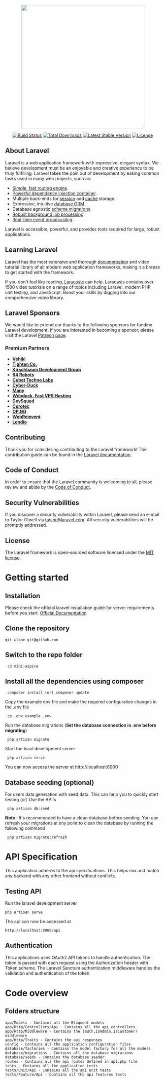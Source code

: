 <p align="center"><a href="https://laravel.com" target="_blank"><img src="https://raw.githubusercontent.com/laravel/art/master/logo-lockup/5%20SVG/2%20CMYK/1%20Full%20Color/laravel-logolockup-cmyk-red.svg" width="400"></a></p>

<p align="center">
<a href="https://travis-ci.org/laravel/framework"><img src="https://travis-ci.org/laravel/framework.svg" alt="Build Status"></a>
<a href="https://packagist.org/packages/laravel/framework"><img src="https://img.shields.io/packagist/dt/laravel/framework" alt="Total Downloads"></a>
<a href="https://packagist.org/packages/laravel/framework"><img src="https://img.shields.io/packagist/v/laravel/framework" alt="Latest Stable Version"></a>
<a href="https://packagist.org/packages/laravel/framework"><img src="https://img.shields.io/packagist/l/laravel/framework" alt="License"></a>
</p>

## About Laravel

Laravel is a web application framework with expressive, elegant syntax. We believe development must be an enjoyable and creative experience to be truly fulfilling. Laravel takes the pain out of development by easing common tasks used in many web projects, such as:

- [Simple, fast routing engine](https://laravel.com/docs/routing).
- [Powerful dependency injection container](https://laravel.com/docs/container).
- Multiple back-ends for [session](https://laravel.com/docs/session) and [cache](https://laravel.com/docs/cache) storage.
- Expressive, intuitive [database ORM](https://laravel.com/docs/eloquent).
- Database agnostic [schema migrations](https://laravel.com/docs/migrations).
- [Robust background job processing](https://laravel.com/docs/queues).
- [Real-time event broadcasting](https://laravel.com/docs/broadcasting).

Laravel is accessible, powerful, and provides tools required for large, robust applications.

## Learning Laravel

Laravel has the most extensive and thorough [documentation](https://laravel.com/docs) and video tutorial library of all modern web application frameworks, making it a breeze to get started with the framework.

If you don't feel like reading, [Laracasts](https://laracasts.com) can help. Laracasts contains over 1500 video tutorials on a range of topics including Laravel, modern PHP, unit testing, and JavaScript. Boost your skills by digging into our comprehensive video library.

## Laravel Sponsors

We would like to extend our thanks to the following sponsors for funding Laravel development. If you are interested in becoming a sponsor, please visit the Laravel [Patreon page](https://patreon.com/taylorotwell).

### Premium Partners

- **[Vehikl](https://vehikl.com/)**
- **[Tighten Co.](https://tighten.co)**
- **[Kirschbaum Development Group](https://kirschbaumdevelopment.com)**
- **[64 Robots](https://64robots.com)**
- **[Cubet Techno Labs](https://cubettech.com)**
- **[Cyber-Duck](https://cyber-duck.co.uk)**
- **[Many](https://www.many.co.uk)**
- **[Webdock, Fast VPS Hosting](https://www.webdock.io/en)**
- **[DevSquad](https://devsquad.com)**
- **[Curotec](https://www.curotec.com/services/technologies/laravel/)**
- **[OP.GG](https://op.gg)**
- **[WebReinvent](https://webreinvent.com/?utm_source=laravel&utm_medium=github&utm_campaign=patreon-sponsors)**
- **[Lendio](https://lendio.com)**

## Contributing

Thank you for considering contributing to the Laravel framework! The contribution guide can be found in the [Laravel documentation](https://laravel.com/docs/contributions).

## Code of Conduct

In order to ensure that the Laravel community is welcoming to all, please review and abide by the [Code of Conduct](https://laravel.com/docs/contributions#code-of-conduct).

## Security Vulnerabilities

If you discover a security vulnerability within Laravel, please send an e-mail to Taylor Otwell via [taylor@laravel.com](mailto:taylor@laravel.com). All security vulnerabilities will be promptly addressed.

## License

The Laravel framework is open-sourced software licensed under the [MIT license](https://opensource.org/licenses/MIT).


# Getting started

## Installation
Please check the official laravel installation guide for server requirements before you start. [Official Documentation](https://laravel.com/docs/8.x)

## Clone the repository

````
git clone git@github.com
````

## Switch to the repo folder

````
 cd mini-aspire
````

## Install all the dependencies using composer

````
 composer install (or) composer update
````

Copy the example env file and make the required configuration changes in the .env file

````
 cp .env.example .env
````

Run the database migrations (<b>Set the database connection in .env before migrating</b>)

````
 php artisan migrate
````

Start the local development server

````
 php artisan serve
````

You can now access the server at http://localhost:8000

## Database seeding (optional)
   For users data generation with seed data. This can help you to quickly start testing (or) Use the API's
   
````
 php artisan db:seed
````

<b>Note </b> : It's recommended to have a clean database before seeding. You can refresh your migrations at any point to clean the database by running the following command

````
 php artisan migrate:refresh
````


# API Specification

This application adheres to the api specifications. This helps mix and match any backend with any other frontend without conflicts.

## Testing API

Run the laravel development server

````
php artisan serve
````

The api can now be accessed at

````
http://localhost:8000/api
````


## Authentication
This applications uses OAuth2 API tokens to handle authentication. The token is passed with each request using the Authorization header with Token scheme. The Laravel Sanctum authentication middleware handles the validation and authentication of the token. 

# Code overview

## Folders structure
    app/Models - Contains all the Eloquent models
    app/Http/Controllers/Api - Contains all the api controllers
    app/Http/Middleware - Contains the (auth,IsAdmin,IsCustomer) middleware
    app/Http/Traits - Contains the api responses
    config - Contains all the application configuration files
    database/factories - Contains the model factory for all the models
    database/migrations - Contains all the database migrations
    database/seeds - Contains the database seeder
    routes - Contains all the api routes defined in api.php file
    tests - Contains all the application tests
    tests/Unit/Api - Contains all the api unit tests
    tests/Feature/Api - Contains all the api features tests











